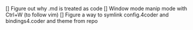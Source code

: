 [] Figure out why .md is treated as code
[] Window mode manip mode with Ctrl+W (to follow vim)
[] Figure a way to symlink config.4coder and bindings4.coder and theme from repo
